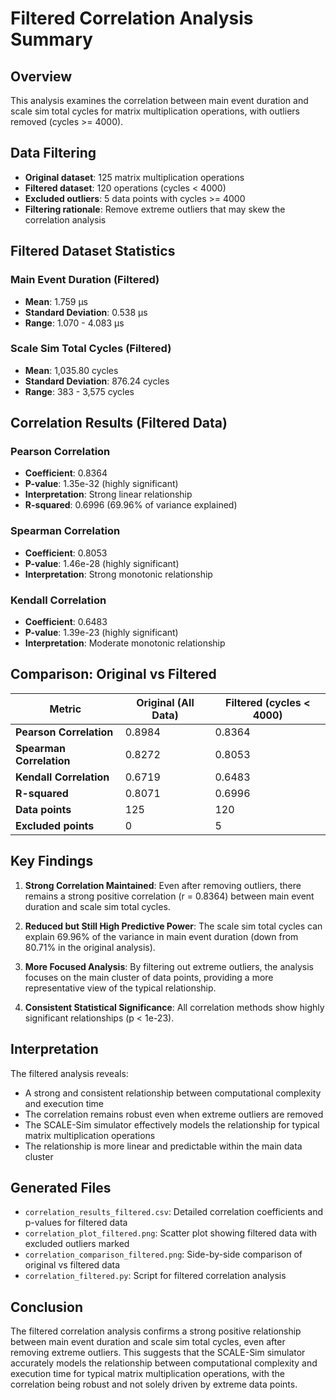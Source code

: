 # Filtered Correlation Analysis Summary

## Overview
This analysis examines the correlation between main event duration and scale sim total cycles for matrix multiplication operations, with outliers removed (cycles >= 4000).

## Data Filtering
- **Original dataset**: 125 matrix multiplication operations
- **Filtered dataset**: 120 operations (cycles < 4000)
- **Excluded outliers**: 5 data points with cycles >= 4000
- **Filtering rationale**: Remove extreme outliers that may skew the correlation analysis

## Filtered Dataset Statistics

### Main Event Duration (Filtered)
- **Mean**: 1.759 μs
- **Standard Deviation**: 0.538 μs
- **Range**: 1.070 - 4.083 μs

### Scale Sim Total Cycles (Filtered)
- **Mean**: 1,035.80 cycles
- **Standard Deviation**: 876.24 cycles
- **Range**: 383 - 3,575 cycles

## Correlation Results (Filtered Data)

### Pearson Correlation
- **Coefficient**: 0.8364
- **P-value**: 1.35e-32 (highly significant)
- **Interpretation**: Strong linear relationship
- **R-squared**: 0.6996 (69.96% of variance explained)

### Spearman Correlation
- **Coefficient**: 0.8053
- **P-value**: 1.46e-28 (highly significant)
- **Interpretation**: Strong monotonic relationship

### Kendall Correlation
- **Coefficient**: 0.6483
- **P-value**: 1.39e-23 (highly significant)
- **Interpretation**: Moderate monotonic relationship

## Comparison: Original vs Filtered

| Metric | Original (All Data) | Filtered (cycles < 4000) |
|--------|---------------------|--------------------------|
| **Pearson Correlation** | 0.8984 | 0.8364 |
| **Spearman Correlation** | 0.8272 | 0.8053 |
| **Kendall Correlation** | 0.6719 | 0.6483 |
| **R-squared** | 0.8071 | 0.6996 |
| **Data points** | 125 | 120 |
| **Excluded points** | 0 | 5 |

## Key Findings

1. **Strong Correlation Maintained**: Even after removing outliers, there remains a strong positive correlation (r = 0.8364) between main event duration and scale sim total cycles.

2. **Reduced but Still High Predictive Power**: The scale sim total cycles can explain 69.96% of the variance in main event duration (down from 80.71% in the original analysis).

3. **More Focused Analysis**: By filtering out extreme outliers, the analysis focuses on the main cluster of data points, providing a more representative view of the typical relationship.

4. **Consistent Statistical Significance**: All correlation methods show highly significant relationships (p < 1e-23).

## Interpretation

The filtered analysis reveals:
- A strong and consistent relationship between computational complexity and execution time
- The correlation remains robust even when extreme outliers are removed
- The SCALE-Sim simulator effectively models the relationship for typical matrix multiplication operations
- The relationship is more linear and predictable within the main data cluster

## Generated Files

- `correlation_results_filtered.csv`: Detailed correlation coefficients and p-values for filtered data
- `correlation_plot_filtered.png`: Scatter plot showing filtered data with excluded outliers marked
- `correlation_comparison_filtered.png`: Side-by-side comparison of original vs filtered data
- `correlation_filtered.py`: Script for filtered correlation analysis

## Conclusion

The filtered correlation analysis confirms a strong positive relationship between main event duration and scale sim total cycles, even after removing extreme outliers. This suggests that the SCALE-Sim simulator accurately models the relationship between computational complexity and execution time for typical matrix multiplication operations, with the correlation being robust and not solely driven by extreme data points. 